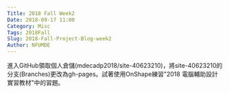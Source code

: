 ```yaml
---
Title: 2018 Fall Week2
Date: 2018-09-17 11:00
Category: Misc
Tags: 2018Fall
Slug: 2018-Fall-Project-Blog-week2
Author: NFUMDE
---
```



<!-- PELICAN_END_SUMMARY -->

進入GitHub領取個人倉儲(mdecadp2018/site-40623210)，將site-40623210的分支(Branches)更改為gh-pages。試著使用OnShape練習"2018 電腦輔助設計實習教材"中的習題。

